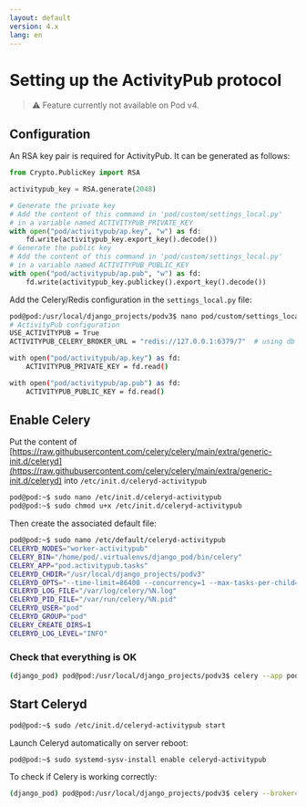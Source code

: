 ```yaml
---
layout: default
version: 4.x
lang: en
---
```


# Setting up the ActivityPub protocol

> ⚠️ Feature currently not available on Pod v4.

## Configuration

An RSA key pair is required for ActivityPub.
It can be generated as follows:

```python
from Crypto.PublicKey import RSA

activitypub_key = RSA.generate(2048)

# Generate the private key
# Add the content of this command in 'pod/custom/settings_local.py'
# in a variable named ACTIVITYPUB_PRIVATE_KEY
with open("pod/activitypub/ap.key", "w") as fd:
    fd.write(activitypub_key.export_key().decode())
# Generate the public key
# Add the content of this command in 'pod/custom/settings_local.py'
# in a variable named ACTIVITYPUB_PUBLIC_KEY
with open("pod/activitypub/ap.pub", "w") as fd:
    fd.write(activitypub_key.publickey().export_key().decode())
```

Add the Celery/Redis configuration in the `settings_local.py` file:

```bash
pod@pod:/usr/local/django_projects/podv3$ nano pod/custom/settings_local.py
# ActivityPub configuration
USE_ACTIVITYPUB = True
ACTIVITYPUB_CELERY_BROKER_URL = "redis://127.0.0.1:6379/7"  # using db 7 as the queue space in redis

with open("pod/activitypub/ap.key") as fd:
    ACTIVITYPUB_PRIVATE_KEY = fd.read()

with open("pod/activitypub/ap.pub") as fd:
    ACTIVITYPUB_PUBLIC_KEY = fd.read()
```

## Enable Celery

Put the content of
[https://raw.githubusercontent.com/celery/celery/main/extra/generic-init.d/celeryd](https://raw.githubusercontent.com/celery/celery/main/extra/generic-init.d/celeryd)
into `/etc/init.d/celeryd-activitypub`

```bash
pod@pod:~$ sudo nano /etc/init.d/celeryd-activitypub
pod@pod:~$ sudo chmod u+x /etc/init.d/celeryd-activitypub
```

Then create the associated default file:

```bash
pod@pod:~$ sudo nano /etc/default/celeryd-activitypub
CELERYD_NODES="worker-activitypub"                                     # Name of the worker(s). Add as many workers as tasks to run in parallel.
CELERY_BIN="/home/pod/.virtualenvs/django_pod/bin/celery"              # celery source directory
CELERY_APP="pod.activitypub.tasks"                                     # application where celery is located
CELERYD_CHDIR="/usr/local/django_projects/podv3"                       # Pod project directory (where manage.py is located)
CELERYD_OPTS="--time-limit=86400 --concurrency=1 --max-tasks-per-child=1 --prefetch-multiplier=1" # extra options for the worker(s)
CELERYD_LOG_FILE="/var/log/celery/%N.log"                              # log file
CELERYD_PID_FILE="/var/run/celery/%N.pid"                              # pid file
CELERYD_USER="pod"                                                     # system user running celery
CELERYD_GROUP="pod"                                                    # system group running celery
CELERY_CREATE_DIRS=1                                                   # whether celery can create directories
CELERYD_LOG_LEVEL="INFO"                                               # log level
```

### Check that everything is OK

```bash
(django_pod) pod@pod:/usr/local/django_projects/podv3$ celery --app pod.activitypub.tasks worker --loglevel INFO --queues activitypub --concurrency 1 --hostname activitypub
```

## Start Celeryd

```bash
pod@pod:~$ sudo /etc/init.d/celeryd-activitypub start
```

Launch Celeryd automatically on server reboot:

```bash
pod@pod:~$ sudo systemd-sysv-install enable celeryd-activitypub
```

To check if Celery is working correctly:

```bash
(django_pod) pod@pod:/usr/local/django_projects/podv3$ celery --broker=redis://127.0.0.1:6379/7 inspect active
```
